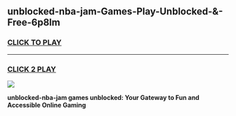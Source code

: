
## unblocked-nba-jam-Games-Play-Unblocked-&-Free-6p8lm
<h3>
<a href="https://premium76.site?title=unblocked-nba-jam&ref=24A">CLICK TO PLAY</a></h3>
<hr>

<h3>
<a href="https://premium76.site?title=unblocked-nba-jam&ref=24A">CLICK 2 PLAY</a>
  
</h3>

<a href="https://premium76.site?title=unblocked-nba-jam&ref=24A"><img src="https://clearcache.store/games.png"></a>


**unblocked-nba-jam games unblocked: Your Gateway to Fun and Accessible Online Gaming**
